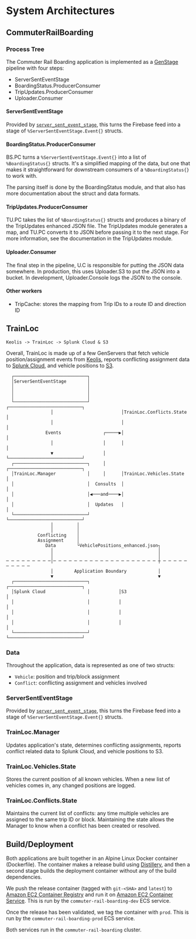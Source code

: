 # System Architectures

## CommuterRailBoarding

### Process Tree

The Commuter Rail Boarding application is implemented as a [GenStage][gen_stage]
pipeline with four steps:

* ServerSentEventStage
* BoardingStatus.ProducerConsumer
* TripUpdates.ProducerConsumer
* Uploader.Consumer

#### ServerSentEventStage

Provided by
[`server_sent_event_stage`](https://hex.pm/packages/server_sent_event_stage),
this turns the Firebase feed into a stage of `%ServerSentEventStage.Event{}` structs.

#### BoardingStatus.ProducerConsumer

BS.PC turns a `%ServerSentEventStage.Event{}` into a list of `%BoardingStatus{}` structs.
It's a simplified mapping of the data, but one that makes it straightforward
for downstream consumers of a `%BoardingStatus{}` to work with.

The parsing itself is done by the BoardingStatus module, and that also has
more documentation about the struct and data formats.

#### TripUpdates.ProducerConsumer

TU.PC takes the list of `%BoardingStatus{}` structs and produces a binary of
the TripUpdates enhanced JSON file. The TripUpdates module generates a map,
and TU.PC converts it to JSON before passing it to the next stage.  For more
information, see the documentation in the TripUpdates module.

#### Uploader.Consumer

The final step in the pipeline, U.C is responsible for putting the JSON data
somewhere.  In production, this uses Uploader.S3 to put the JSON into a
bucket.  In development, Uploader.Console logs the JSON to the console.

#### Other workers

* TripCache: stores the mapping from Trip IDs to a route ID and direction ID

## TrainLoc

`Keolis -> TrainLoc -> Splunk Cloud & S3`

Overall, TrainLoc is made up of a few GenServers that fetch vehicle
position/assignment events from [Keolis](http://www.keoliscs.com/about-us/),
reports conflicting assignment data to [Splunk
Cloud](https://www.splunk.com/en_us/products/splunk-cloud.html), and vehicle
positions to [S3](https://aws.amazon.com/s3/).


      ┌────────────────────────────┐
      │ServerSentEventStage        │
      │                            │
      │                            │
      │                            │
      └────────────────────────────┘            ┌────────────────────────────┐
                     │                          │TrainLoc.Conflicts.State    │
                     │                          │                            │
                   Events                ┌─────▶│                            │
                     │                   │      │                            │
                     ▼                   │      └────────────────────────────┘
      ┌────────────────────────────┐     │      ┌────────────────────────────┐
      │TrainLoc.Manager            │     │      │TrainLoc.Vehicles.State     │
      │                            │  Consults  │                            │
      │                            │◀───and────▶│                            │
      │                            │  Updates   │                            │
      └────────────────────────────┘            └────────────────────────────┘
                     │         │
                     │         │
                Conflicting    │
                Assignment     │
                   Data        └VehiclePositions_enhanced.json┐
                     │                                        │
                     │                                        │
    ─ ─ ─ ─ ─ ─ ─ ─ ─│─ ─ ─ ─ ─ ─ ─ ─ ─ ─ ─ ─ ─ ─ ─ ─ ─ ─ ─ ─ ┼ ─ ─ ─ ─ ─ ─ ─ ─ ─ ─
                     │        Application Boundary            │
                     ▼                                        ▼
      ┌────────────────────────────┐           ┌────────────────────────────┐
      │Splunk Cloud                │           │S3                          │
      │                            │           │                            │
      │                            │           │                            │
      │                            │           │                            │
      └────────────────────────────┘           └────────────────────────────┘


### Data

Throughout the application, data is represented as one of two structs:

* `Vehicle`: position and trip/block assignment
* `Conflict`: conflicting assignment and vehicles involved

### ServerSentEventStage

Provided by
[`server_sent_event_stage`](https://hex.pm/packages/server_sent_event_stage),
this turns the Firebase feed into a stage of `%ServerSentEventStage.Event{}` structs.

### TrainLoc.Manager

Updates application's state, determines conflicting assignments, reports
conflict related data to Splunk Cloud, and vehicle positions to S3.

### TrainLoc.Vehicles.State

Stores the current position of all known vehicles. When a new list of
vehicles comes in, any changed positions are logged.

### TrainLoc.Conflicts.State

Maintains the current list of conflicts: any time multiple vehicles are
assigned to the same trip ID or block. Maintaining the state allows the
Manager to know when a conflict has been created or resolved.

## Build/Deployment

Both applications are built together in an Alpine Linux Docker container
(Dockerfile). The container makes a release build using
[Distillery][distillery], and then a second stage builds the deployment
container without any of the build dependencies.

We push the release container (tagged with `git-<SHA>` and `latest`)
to [Amazon EC2 Container Registry][ecr] and run it
on [Amazon EC2 Container Service][ecs]. This is run by the
`commuter-rail-boarding-dev` ECS service.

Once the release has been validated, we tag the container with `prod`. This
is run by the `commuter-rail-boarding-prod` ECS service.

Both services run in the `commuter-rail-boarding` cluster.

[gen_stage]: https://github.com/elixir-lang/gen_stage
[server_sent_event]: https://html.spec.whatwg.org/multipage/server-sent-events.html#parsing-an-event-stream
[httpoison]: https://github.com/edgurgel/httpoison
[distillery]: https://github.com/bitwalker/distillery
[ecr]: https://aws.amazon.com/ecr/
[ecs]: https://aws.amazon.com/ecs/
